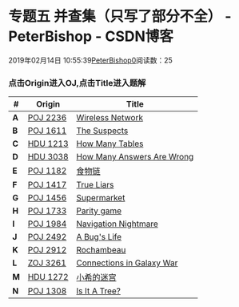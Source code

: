 # 专题五 并查集（只写了部分不全） - PeterBishop - CSDN博客





2019年02月14日 10:55:39[PeterBishop0](https://me.csdn.net/qq_40061421)阅读数：25








### 点击Origin进入OJ,点击Title进入题解  
|#|Origin|Title|
|----|----|----|
|**A**|[POJ 2236](https://vjudge.net/problem/11125/origin)|[Wireless Network](https://blog.csdn.net/qq_40061421/article/details/87308754)|
|**B**|[POJ 1611](https://vjudge.net/problem/10536/origin)|[The Suspects](https://blog.csdn.net/qq_40061421/article/details/87468738)|
|**C**|[HDU 1213](https://vjudge.net/problem/19354/origin)|[How Many Tables](https://blog.csdn.net/qq_40061421/article/details/87474851)|
|**D**|[HDU 3038](https://vjudge.net/problem/22656/origin)|[How Many Answers Are Wrong](https://vjudge.net/contest/66964#problem/D)|
|**E**|[POJ 1182](https://vjudge.net/problem/14789/origin)|[食物链](https://blog.csdn.net/qq_40061421/article/details/87563554)|
|**F**|[POJ 1417](https://vjudge.net/problem/12603/origin)|[True Liars](https://vjudge.net/contest/66964#problem/F)|
|**G**|[POJ 1456](https://vjudge.net/problem/11386/origin)|[Supermarket](https://vjudge.net/contest/66964#problem/G)|
|**H**|[POJ 1733](https://vjudge.net/problem/17340/origin)|[Parity game](https://vjudge.net/contest/66964#problem/H)|
|**I**|[POJ 1984](https://vjudge.net/problem/16598/origin)|[Navigation Nightmare](https://vjudge.net/contest/66964#problem/I)|
|**J**|[POJ 2492](https://vjudge.net/problem/13387/origin)|[A Bug's Life](https://vjudge.net/contest/66964#problem/J)|
|**K**|[POJ 2912](https://vjudge.net/problem/17576/origin)|[Rochambeau](https://vjudge.net/contest/66964#problem/K)|
|**L**|[ZOJ 3261](https://vjudge.net/problem/11130/origin)|[Connections in Galaxy War](https://vjudge.net/contest/66964#problem/L)|
|**M**|[HDU 1272](https://vjudge.net/problem/11138/origin)|[小希的迷宫](https://vjudge.net/contest/66964#problem/M)|
|**N**|[POJ 1308](https://vjudge.net/problem/17713/origin)|[Is It A Tree?](https://blog.csdn.net/qq_40061421/article/details/87719222)|



